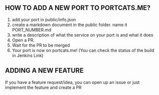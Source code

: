 ## HOW TO ADD A NEW PORT TO PORTCATS.ME?

1. add your port in public/info.json
2. create a markdown document in the public folder. name it PORT_NUMBER.md
3. write a description of what the service on your port is and what it does
4. Open a PR.
5. Wait for the PR to be merged
6. Your port is now on portcats.me! (You can check the status of the build in Jenkins Link)

## ADDING A NEW FEATURE

If you have a feature request/idea, you can open up an issue or just implement the feature and create a PR
